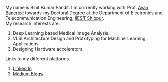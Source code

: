 My name is Binit Kumar Pandit. I'm currently working with Prof. [Ayan Banerjee](https://www.iiests.ac.in/IIEST/Faculty/telecom-ayan/) towards my Doctoral Degree at the Department of Electronics and Telecommunication Engineering, [IIEST Shibpur](https://www.iiests.ac.in/).\
My research interests are:
1. Deep Learning based Medical Image Analysis.
2. VLSI Architecture Design and Prototyping for Machine Learning Applications
3. Designing Hardware accelerators.

Links to my different platforms.
1. [Linked In](www.linkedin.com/in/binit-kumar-pandit)
2. [Medium Blogs](https://binitpandit.medium.com/)
